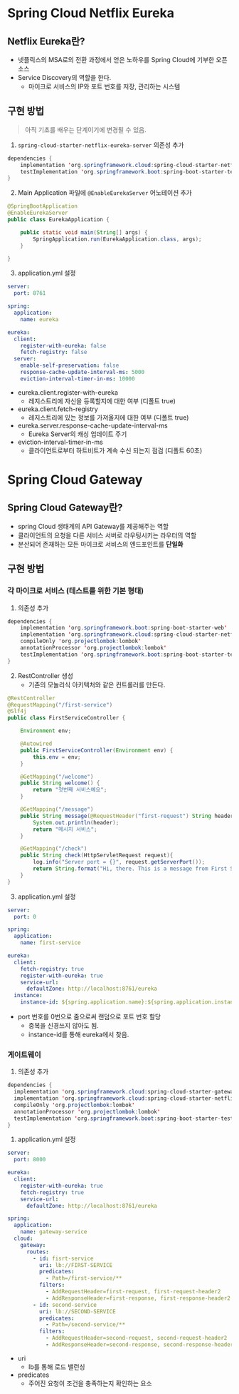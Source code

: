 # Spring Cloud Netflix Eureka
## Netflix Eureka란?
- 넷플릭스의 MSA로의 전환 과정에서 얻은 노하우를 Spring Cloud에 기부한 오픈 소스
- Service Discovery의 역할을 한다.
  - 마이크로 서비스의 IP와 포트 번호를 저장, 관리하는 시스템
## 구현 방법
> 아직 기초를 배우는 단계이기에 변경될 수 있음.
1. `spring-cloud-starter-netflix-eureka-server` 의존성 추가
```java
dependencies {
	implementation 'org.springframework.cloud:spring-cloud-starter-netflix-eureka-server'
	testImplementation 'org.springframework.boot:spring-boot-starter-test'
}
```

2. Main Application 파일에 `@EnableEurekaServer` 어노테이션 추가
```java
@SpringBootApplication
@EnableEurekaServer
public class EurekaApplication {

	public static void main(String[] args) {
		SpringApplication.run(EurekaApplication.class, args);
	}

}
```
3. application.yml 설정
```yml
server:
  port: 8761

spring:
  application:
    name: eureka

eureka:
  client:
    register-with-eureka: false
    fetch-registry: false
  server:
    enable-self-preservation: false
    response-cache-update-interval-ms: 5000
    eviction-interval-timer-in-ms: 10000
```
- eureka.client.register-with-eureka
  - 레지스트리에 자신을 등록할지에 대한 여부 (디폴트 true)
- eureka.client.fetch-registry
  - 레지스트리에 있는 정보를 가져올지에 대한 여부 (디폴트 true)
- eureka.server.response-cache-update-interval-ms
  - Eureka Server의 캐싱 업데이트 주기
- eviction-interval-timer-in-ms
  - 클라이언트로부터 하트비트가 계속 수신 되는지 점검 (디폴트 60초)

# Spring Cloud Gateway
## Spring Cloud Gateway란?
- spring Cloud 생태계의 API Gateway를 제공해주는 역할
- 클라이언트의 요청을 다른 서비스 서버로 라우팅시키는 라우터의 역할
- 분산되어 존재하는 모든 마이크로 서비스의 엔드포인트를 **단일화**

## 구현 방법

### 각 마이크로 서비스 (테스트를 위한 기본 형태)
1. 의존성 추가
```java
dependencies {
	implementation 'org.springframework.boot:spring-boot-starter-web'
	implementation 'org.springframework.cloud:spring-cloud-starter-netflix-eureka-client'
	compileOnly 'org.projectlombok:lombok'
	annotationProcessor 'org.projectlombok:lombok'
	testImplementation 'org.springframework.boot:spring-boot-starter-test'
}
```
2. RestController 생성
   - 기존의 모놀리식 아키텍처와 같은 컨트롤러를 만든다.
```java
@RestController
@RequestMapping("/first-service")
@Slf4j
public class FirstServiceController {

	Environment env;

	@Autowired
	public FirstServiceController(Environment env) {
		this.env = env;
	}

	@GetMapping("/welcome")
	public String welcome() {
		return "첫번째 서비스예요";
	}

	@GetMapping("/message")
	public String message(@RequestHeader("first-request") String header) {
		System.out.println(header);
		return "메시지 서비스";
	}

	@GetMapping("/check")
	public String check(HttpServletRequest request){
		log.info("Server port = {}", request.getServerPort());
		return String.format("Hi, there. This is a message from First Service on PORT %s", env.getProperty("local.server.port"));
	}
}
```
3. application.yml 설정
```yml
server:
  port: 0

spring:
  application:
    name: first-service

eureka:
  client:
    fetch-registry: true
    register-with-eureka: true
    service-url:
      defaultZone: http://localhost:8761/eureka
  instance:
    instance-id: ${spring.application.name}:${spring.application.instance_id:${random.value}}
```
- port 번호를 0번으로 줌으로써 랜덤으로 포트 번호 할당
  - 중복을 신경쓰지 않아도 됨.
  - instance-id를 통해 eureka에서 찾음.

### 게이트웨이

1. 의존성 추가
```java
dependencies {
  implementation 'org.springframework.cloud:spring-cloud-starter-gateway'
  implementation 'org.springframework.cloud:spring-cloud-starter-netflix-eureka-client'
  compileOnly 'org.projectlombok:lombok'
  annotationProcessor 'org.projectlombok:lombok'
  testImplementation 'org.springframework.boot:spring-boot-starter-test'
}
  ```
1. application.yml 설정
```yml
server:
  port: 8000

eureka:
  client:
    register-with-eureka: true
    fetch-registry: true
    service-url:
      defaultZone: http://localhost:8761/eureka

spring:
  application:
    name: gateway-service
  cloud:
    gateway:
      routes:
        - id: fisrt-service
          uri: lb://FIRST-SERVICE
          predicates:
            - Path=/first-service/**
          filters:
            - AddRequestHeader=first-request, first-request-header2
            - AddResponseHeader=first-response, first-response-header2
        - id: second-service
          uri: lb://SECOND-SERVICE
          predicates:
            - Path=/second-service/**
          filters:
            - AddRequestHeader=second-request, second-request-header2
            - AddResponseHeader=second-response, second-response-header2
```
- uri
  - lb를 통해 로드 밸런싱
- predicates
  - 주어진 요청이 조건을 충족하는지 확인하는 요소